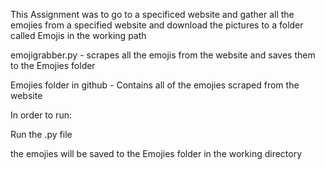 This Assignment was to go to a specificed website and gather all the emojies from a specified website and download the pictures to a folder called Emojis in the working path

emojigrabber.py - scrapes all the emojis from the website and saves them to the Emojies folder

Emojies folder in github - Contains all of the emojies scraped from the website


In order to run:

Run the .py file

the emojies will be saved to the Emojies folder in the working directory
